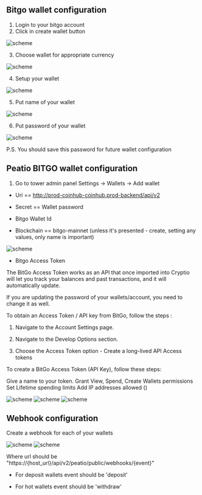 ## Bitgo wallet configuration

1. Login to your bitgo account
2. Click in create wallet button

![scheme](images/create_wallet.png)

3. Choose wallet for appropriate currency

![scheme](images/choose_wallet.png)

4. Setup your wallet

![scheme](images/setup_wallet.png)

5. Put name of your wallet

![scheme](images/wallet_name.png)

6. Put password of your wallet

![scheme](images/wallet_secret.png)

P.S. You should save this password for future wallet configuration

## Peatio BITGO wallet configuration

1. Go to tower admin panel Settings -> Wallets -> Add wallet

* Uri == http://prod-coinhub-coinhub.prod-backend/api/v2

* Secret == Wallet password

* Bitgo Wallet Id

* Blockchain == bitgo-mainnet (unless it's presented - create, setting any values, only name is important)

![scheme](images/wallet_id.png)

* Bitgo Access Token

The BitGo Access Token works as an API that once imported into Cryptio will let you track your balances and past transactions, and it will automatically update.

If you are updating the password of your wallets/account, you need to change it as well.

To obtain an Access Token / API key from BitGo, follow the steps :

1. Navigate to the Account Settings page.

2. Navigate to the Develop Options section.

3. Choose the Access Token option - Create a long-lived API Access tokens

To create a BitGo Access Token (API Key), follow these steps:

Give a name to your token.
Grant View, Spend, Create Wallets permissions
Set Lifetime spending limits
Add IP addresses allowed ()

![scheme](images/wallet_access_token.png)
![scheme](images/create_wallet_access_token.png)
![scheme](images/access_token.png)

## Webhook configuration

Create a webhook for each of your wallets

![scheme](images/webhook.png)
![scheme](images/webhook_creating.png)

Where url should be "https://{host_url}/api/v2/peatio/public/webhooks/{event}"

* For deposit wallets event should be 'deposit'

* For hot wallets event should be 'withdraw'